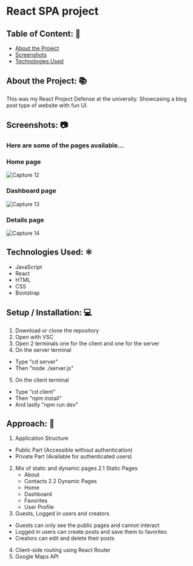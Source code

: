 # React SPA project

## Table of Content: 📑
* [About the Project](#about-the-project-)
* [Screenshots](#screenshots-)
* [Technologies Used](#technologies-used-)

## About the Project: 📚
This was my React Project Defense at the university. Showcasing a blog post type of website with fun UI.

## Screenshots: 📷
### Here are some of the pages available...
### Home page

![Capture 12](https://github.com/TabhitaBlackmore/React-SPA-Project/assets/135979731/28b42b79-923b-45ac-9d0c-72fa6580622f)
### Dashboard page

![Capture 13](https://github.com/TabhitaBlackmore/React-SPA-Project/assets/135979731/2d8f96e7-793d-400b-b343-86b1d25f8630)
### Details page

![Capture 14](https://github.com/TabhitaBlackmore/React-SPA-Project/assets/135979731/55bcd6b7-8f85-4316-90d6-f4b95a921d31)

## Technologies Used: ⚛️
* JavaScript
* React
* HTML
* CSS
* Bootstrap

## Setup / Installation: 💻
1. Download or clone the repository
2. Open with VSC 
3. Open 2 terminals one for the client and one for the server
4. On the server terminal
  * Type "cd server"
  * Then "node ./server.js"
5. On the client terminal
  * Type "cd client"
  * Then "npm install"
  * And lastly "npm run dev"

## Approach: 🚶
1. Application Structure
  * Public Part (Accessible without authentication)
  * Private Part (Available for authenticated users)
2. Mix of static and dynamic pages
  2.1 Static Pages
    * About
    * Contacts
  2.2 Dynamic Pages
    * Home
    * Dashboard
    * Favorites
    * User Profile
3. Guests, Logged in users and creators
  * Guests can only see the public pages and cannot interact
  * Logged in users can create posts and save them to favorites
  * Creators can edit and delete their posts
4. Client-side routing using React Router
5. Google Maps API
    

